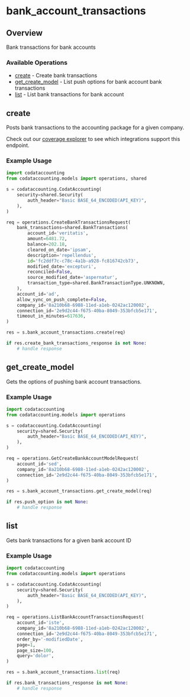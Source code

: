 # bank_account_transactions

## Overview

Bank transactions for bank accounts

### Available Operations

* [create](#create) - Create bank transactions
* [get_create_model](#get_create_model) - List push options for bank account bank transactions
* [list](#list) - List bank transactions for bank account

## create

Posts bank transactions to the accounting package for a given company.

Check out our [coverage explorer](https://knowledge.codat.io/supported-features/accounting?view=tab-by-data-type&dataType=bankTransactions) to see which integrations support this endpoint.

### Example Usage

```python
import codataccounting
from codataccounting.models import operations, shared

s = codataccounting.CodatAccounting(
    security=shared.Security(
        auth_header="Basic BASE_64_ENCODED(API_KEY)",
    ),
)

req = operations.CreateBankTransactionsRequest(
    bank_transactions=shared.BankTransactions(
        account_id='veritatis',
        amount=6481.72,
        balance=202.18,
        cleared_on_date='ipsam',
        description='repellendus',
        id='fc2ddf7c-c78c-4a1b-a928-fc816742cb73',
        modified_date='excepturi',
        reconciled=False,
        source_modified_date='aspernatur',
        transaction_type=shared.BankTransactionType.UNKNOWN,
    ),
    account_id='ad',
    allow_sync_on_push_complete=False,
    company_id='8a210b68-6988-11ed-a1eb-0242ac120002',
    connection_id='2e9d2c44-f675-40ba-8049-353bfcb5e171',
    timeout_in_minutes=617636,
)

res = s.bank_account_transactions.create(req)

if res.create_bank_transactions_response is not None:
    # handle response
```

## get_create_model

Gets the options of pushing bank account transactions.

### Example Usage

```python
import codataccounting
from codataccounting.models import operations

s = codataccounting.CodatAccounting(
    security=shared.Security(
        auth_header="Basic BASE_64_ENCODED(API_KEY)",
    ),
)

req = operations.GetCreateBankAccountModelRequest(
    account_id='sed',
    company_id='8a210b68-6988-11ed-a1eb-0242ac120002',
    connection_id='2e9d2c44-f675-40ba-8049-353bfcb5e171',
)

res = s.bank_account_transactions.get_create_model(req)

if res.push_option is not None:
    # handle response
```

## list

Gets bank transactions for a given bank account ID

### Example Usage

```python
import codataccounting
from codataccounting.models import operations

s = codataccounting.CodatAccounting(
    security=shared.Security(
        auth_header="Basic BASE_64_ENCODED(API_KEY)",
    ),
)

req = operations.ListBankAccountTransactionsRequest(
    account_id='iste',
    company_id='8a210b68-6988-11ed-a1eb-0242ac120002',
    connection_id='2e9d2c44-f675-40ba-8049-353bfcb5e171',
    order_by='-modifiedDate',
    page=1,
    page_size=100,
    query='dolor',
)

res = s.bank_account_transactions.list(req)

if res.bank_transactions_response is not None:
    # handle response
```
